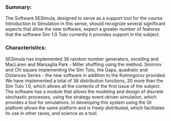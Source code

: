 <h3>Summary:</h3>
<p>
The Software SESimula, designed to serve as a support tool for the course Introduction to Simulation in this sense, should recognize several significant aspects that allow the new software, expect a greater number of features that the software Sim 1.0 Tuto currently it provides support in the subject.
</p>
<h3>Characteristics:</h3>
<p>
SESimula has implemented 36 random number generators, excelling and MacLaren and Marsaglia Park - Miller shuffling using the method. Smirnov and Chi square implementing the Sim Tuto, the Gaps, quadratic and Distances Series - the new software in addition to the Kolmogorov provided. We have implemented a total of 36 distribution functions, 20 more than the Sim Tuto 1.0, which allows all the contents of the first issue of the subject. The software has a module that allows the modeling and design of discrete stochastic processes, using the strategy event-driven simulation, which provides a tool for simulations. In developing this system using the Qt platform allows the same platform and is freely distributed, which facilitates its use in other races, and science as a tool.
</p>
